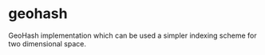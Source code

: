 # geohash

GeoHash implementation which can be used a simpler indexing scheme for two dimensional space.
